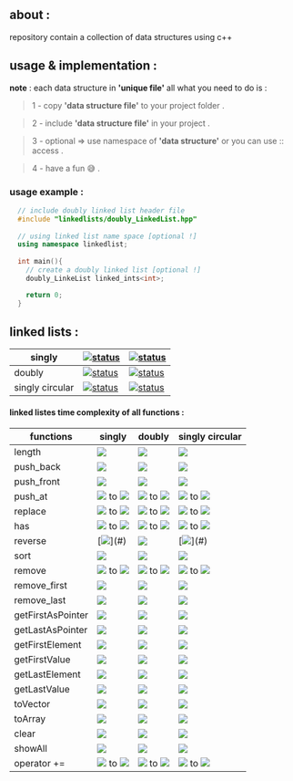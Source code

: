 ## about :
repository contain a collection of data structures using c++

## usage & implementation :
**note** : each data structure in **'unique file'** all what you need to do is :
> 1 - copy **'data structure file'** to your project folder .

> 2 - include **'data structure file'** in your project .

> 3 - optional => use namespace of **'data structure'** or you can use :: access .

> 4 - have a fun :sweat_smile: .

### usage example :
```c++
  // include doubly linked list header file  
  #include "linkedlists/doubly_LinkedList.hpp"
  
  // using linked list name space [optional !] 
  using namespace linkedlist;
   
  int main(){
    // create a doubly linked list [optional !] 
    doubly_LinkeList linked_ints<int>;  

    return 0;
  }

```
## linked lists : 

singly | [![status](https://img.shields.io/badge/status-stable-brightgreen?style=flat)](#) | [![status](https://img.shields.io/badge/manual%20testing-pass-ff69b4)](#)
-- | -- | -- 
doubly | [![status](https://img.shields.io/badge/status-stable-brightgreen?style=flat)](#) | [![status](https://img.shields.io/badge/manual%20testing-pass-ff69b4)](#)
singly circular | [![status](https://img.shields.io/badge/status-stable-brightgreen?style=flat)](#) | [![status](https://img.shields.io/badge/manual%20testing-pass-ff69b4)](#)


#### linked listes time complexity of all functions :
functions | singly | doubly  | singly circular
------------ | ------------- | ------------- | ------------- 
length          | [![](https://img.shields.io/badge/O-(1)-blueviolet)](#) | [![](https://img.shields.io/badge/O-(1)-blueviolet)](#) | [![](https://img.shields.io/badge/O-(1)-blueviolet)](#)| 
push_back       | [![](https://img.shields.io/badge/O-(1)-blueviolet)](#) | [![](https://img.shields.io/badge/O-(1)-blueviolet)](#) | [![](https://img.shields.io/badge/O-(1)-blueviolet)](#)| 
push_front      | [![](https://img.shields.io/badge/O-(1)-blueviolet)](#) | [![](https://img.shields.io/badge/O-(1)-blueviolet)](#) | [![](https://img.shields.io/badge/O-(1)-blueviolet)](#)| 
push_at         | [![](https://img.shields.io/badge/O-(1)-blueviolet)](#) to [![](https://img.shields.io/badge/O-(N)-success)](#) | [![](https://img.shields.io/badge/O-(1)-blueviolet)](#) to [![](https://img.shields.io/badge/O-(N)-success)](#) | [![](https://img.shields.io/badge/O-(1)-blueviolet)](#) to [![](https://img.shields.io/badge/O-(N)-success)](#)| 
replace         | [![](https://img.shields.io/badge/O-(1)-blueviolet)](#) to [![](https://img.shields.io/badge/O-(N)-success)](#) | [![](https://img.shields.io/badge/O-(1)-blueviolet)](#) to [![](https://img.shields.io/badge/O-(N)-success)](#) | [![](https://img.shields.io/badge/O-(1)-blueviolet)](#) to [![](https://img.shields.io/badge/O-(N)-success)](#)| 
has             | [![](https://img.shields.io/badge/O-(1)-blueviolet)](#) to [![](https://img.shields.io/badge/O-(N)-success)](#) | [![](https://img.shields.io/badge/O-(1)-blueviolet)](#) to [![](https://img.shields.io/badge/O-(N)-success)](#)|[![](https://img.shields.io/badge/O-(1)-blueviolet)](#) to [![](https://img.shields.io/badge/O-(N)-success)](#) | 
reverse         | [![](https://img.shields.io/badge/O-(N*3)-orange)](#) | [![](https://img.shields.io/badge/O-(N)-success)](#) | [![](https://img.shields.io/badge/O-(N*3)-orange)](#) | 
sort            | [![](https://img.shields.io/badge/O-(N%C2%B2)-red)](#)| [![](https://img.shields.io/badge/O-(N%C2%B2)-red)](#) | [![](https://img.shields.io/badge/O-(N%C2%B2)-red)](#) | 
remove          | [![](https://img.shields.io/badge/O-(1)-blueviolet)](#) to [![](https://img.shields.io/badge/O-(N)-success)](#) | [![](https://img.shields.io/badge/O-(1)-blueviolet)](#) to [![](https://img.shields.io/badge/O-(N)-success)](#) | [![](https://img.shields.io/badge/O-(1)-blueviolet)](#) to [![](https://img.shields.io/badge/O-(N)-success)](#) | 
remove_first    | [![](https://img.shields.io/badge/O-(1)-blueviolet)](#) | [![](https://img.shields.io/badge/O-(1)-blueviolet)](#) |  [![](https://img.shields.io/badge/O-(1)-blueviolet)](#)| 
remove_last     | [![](https://img.shields.io/badge/O-(N)-success)](#)| [![](https://img.shields.io/badge/O-(1)-blueviolet)](#) | [![](https://img.shields.io/badge/O-(N)-success)](#) | 
getFirstAsPointer | [![](https://img.shields.io/badge/O-(1)-blueviolet)](#) | [![](https://img.shields.io/badge/O-(1)-blueviolet)](#) | [![](https://img.shields.io/badge/O-(1)-blueviolet)](#) | 
getLastAsPointer  | [![](https://img.shields.io/badge/O-(1)-blueviolet)](#) | [![](https://img.shields.io/badge/O-(1)-blueviolet)](#) |  [![](https://img.shields.io/badge/O-(1)-blueviolet)](#)  | 
getFirstElement  | [![](https://img.shields.io/badge/O-(1)-blueviolet)](#)  | [![](https://img.shields.io/badge/O-(1)-blueviolet)](#) |  [![](https://img.shields.io/badge/O-(1)-blueviolet)](#) | 
getFirstValue    | [![](https://img.shields.io/badge/O-(1)-blueviolet)](#)  | [![](https://img.shields.io/badge/O-(1)-blueviolet)](#) | [![](https://img.shields.io/badge/O-(1)-blueviolet)](#)  | 
getLastElement  | [![](https://img.shields.io/badge/O-(1)-blueviolet)](#)  | [![](https://img.shields.io/badge/O-(1)-blueviolet)](#) |  [![](https://img.shields.io/badge/O-(1)-blueviolet)](#) | 
getLastValue    | [![](https://img.shields.io/badge/O-(1)-blueviolet)](#)  | [![](https://img.shields.io/badge/O-(1)-blueviolet)](#) |  [![](https://img.shields.io/badge/O-(1)-blueviolet)](#)  | 
toVector        | [![](https://img.shields.io/badge/O-(N)-success)](#) | [![](https://img.shields.io/badge/O-(N)-success)](#) | [![](https://img.shields.io/badge/O-(N)-success)](#) | 
toArray         | [![](https://img.shields.io/badge/O-(N)-success)](#) | [![](https://img.shields.io/badge/O-(N)-success)](#) | [![](https://img.shields.io/badge/O-(N)-success)](#) | 
clear           | [![](https://img.shields.io/badge/O-(N)-success)](#) | [![](https://img.shields.io/badge/O-(N)-success)](#) |  [![](https://img.shields.io/badge/O-(N)-success)](#) | 
showAll         | [![](https://img.shields.io/badge/O-(N)-success)](#) | [![](https://img.shields.io/badge/O-(N)-success)](#) |  [![](https://img.shields.io/badge/O-(N)-success)](#) | 
operator +=     | [![](https://img.shields.io/badge/O-(1)-blueviolet)](#) to [![](https://img.shields.io/badge/O-(N)-success)](#) | [![](https://img.shields.io/badge/O-(1)-blueviolet)](#) to [![](https://img.shields.io/badge/O-(N)-success)](#) | [![](https://img.shields.io/badge/O-(1)-blueviolet)](#) to [![](https://img.shields.io/badge/O-(N)-success)](#) | 


